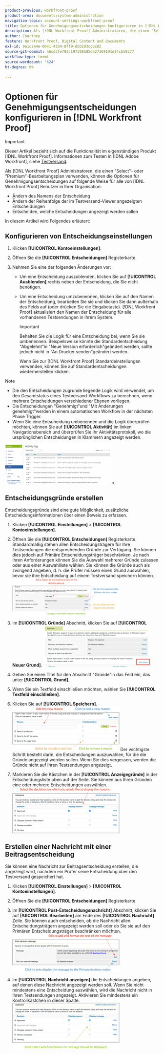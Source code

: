 ```yaml
---
product-previous: workfront-proof
product-area: documents;system-administration
navigation-topic: account-settings-workfront-proof
title: Optionen für Genehmigungsentscheidungen konfigurieren in [!DNL Workfront Proof]
description: Als [!DNL Workfront Proof] Administratoren, die einen "Select"- oder "Premium"-Bearbeitungsplan verwenden, können die Optionen für Genehmigungsentscheidungen auf folgende Weise für alle von [!DNL Workfront Proof] Benutzer in Ihrer Organisation - BEARBEITEN SIE MICH.
author: Courtney
feature: Workfront Proof, Digital Content and Documents
exl-id: 9e1c2a4e-0641-4334-8ff9-dbb203ccbc82
source-git-commit: a6cd3fe793c197308105da27369191d84cb59377
workflow-type: tm+mt
source-wordcount: '624'
ht-degree: 0%

---
```


# Optionen für Genehmigungsentscheidungen konfigurieren in [!DNL Workfront Proof]

>[!IMPORTANT]
>
>Dieser Artikel bezieht sich auf die Funktionalität im eigenständigen Produkt [!DNL Workfront Proof]. Informationen zum Testen in [!DNL Adobe Workfront], siehe [Testversand](../../../review-and-approve-work/proofing/proofing.md).

Als [!DNL Workfront Proof] Administratoren, die einen &quot;Select&quot;- oder &quot;Premium&quot;-Bearbeitungsplan verwenden, können die Optionen für Genehmigungsentscheidungen auf folgende Weise für alle von [!DNL Workfront Proof] Benutzer in Ihrer Organisation:

* Ändern des Namens der Entscheidung
* Ändern der Reihenfolge der im Testversand-Viewer angezeigten Entscheidungen
* Entscheiden, welche Entscheidungen angezeigt werden sollen

In diesem Artikel wird Folgendes erläutert:

## Konfigurieren von Entscheidungseinstellungen

1. Klicken **[!UICONTROL Kontoeinstellungen]**.
1. Öffnen Sie die **[!UICONTROL Entscheidungen]** Registerkarte.
1. Nehmen Sie eine der folgenden Änderungen vor:

   * Um eine Entscheidung auszublenden, klicken Sie auf **[!UICONTROL Ausblenden]** rechts neben der Entscheidung, die Sie nicht benötigen.
   * Um eine Entscheidung umzubenennen, klicken Sie auf den Namen der Entscheidung, bearbeiten Sie sie und klicken Sie dann außerhalb des Felds auf (oder drücken Sie die Eingabetaste). [!DNL Workfront Proof] aktualisiert den Namen der Entscheidung für alle vorhandenen Testsendungen in Ihrem System.

      >[!IMPORTANT]
      >
      >Behalten Sie die Logik für eine Entscheidung bei, wenn Sie sie umbenennen. Beispielsweise könnte die Standardentscheidung &quot;Abgelehnt&quot;in &quot;Neue Version erforderlich&quot;geändert werden, sollte jedoch nicht in &quot;An Drucker senden&quot;geändert werden.

      Wenn Sie zur [!DNL Workfront Proof] Standardeinstellungen verwenden, können Sie auf Standardentscheidungen wiederherstellen klicken.

>[!NOTE]
>
>* Die den Entscheidungen zugrunde liegende Logik wird verwendet, um den Gesamtstatus eines Testversand-Workflows zu berechnen, wenn mehrere Entscheidungen verschiedener Ebenen vorliegen.
>* Die Entscheidungen &quot;Genehmigt&quot;und &quot;Mit Änderungen genehmigt&quot;werden in einem automatischen Workflow in der nächsten Phase Trigger.
>* Wenn Sie eine Entscheidung umbenennen und die Logik überprüfen möchten, können Sie auf **[!UICONTROL Aktivität]** im linken Navigationsbereich und überprüfen Sie Ihr Aktivitätsprotokoll, wo die ursprünglichen Entscheidungen in Klammern angezeigt werden.
>
>  ![2016-12-20_1921.png](assets/2016-12-20-1921-350x132.png)>

## Entscheidungsgründe erstellen

Entscheidungsgründe sind eine gute Möglichkeit, zusätzliche Entscheidungsinformationen über einen Beweis zu erfassen.

1. Klicken **[!UICONTROL Einstellungen]** > **[!UICONTROL Kontoeinstellungen]**.

1. Öffnen Sie die **[!UICONTROL Entscheidungen]** Registerkarte.
Standardmäßig stehen allen Entscheidungsträgern für Ihre Testsendungen die entsprechenden Gründe zur Verfügung. Sie können dies jedoch auf Primäre Entscheidungsträger beschränken.
Je nach Ihren Anforderungen können Sie die Auswahl mehrerer Gründe zulassen oder aus einer Auswahlliste wählen. Sie können die Gründe auch als zwingend angeben, d. h. die Prüfer müssen einen Grund auswählen, bevor sie ihre Entscheidung auf einem Testversand speichern können.
   ![Gründe_setup.png](assets/reasons-setup-350x121.png)

1. Im **[!UICONTROL Gründe]** Abschnitt, klicken Sie auf **[!UICONTROL Neuer Grund]**.
   ![New_reason.png](assets/new-reason-350x135.png)

1. Geben Sie einen Titel für den Abschnitt &quot;Gründe&quot;in das Feld ein, das unter **[!UICONTROL Grund]**.
1. Wenn Sie ein Textfeld einschließen möchten, wählen Sie **[!UICONTROL Textfeld einschließen]**.
1. Klicken Sie auf **[!UICONTROL Speichern]**.
   ![reasons_setup_2.png](assets/reasons-setup-2-350x146.png)
Der wichtigste Schritt besteht darin, die Entscheidungen auszuwählen, für die die Gründe angezeigt werden sollen. Wenn Sie dies vergessen, werden die Gründe nicht auf Ihren Testsendungen angezeigt.

1. Markieren Sie die Kästchen in der **[!UICONTROL Anzeigegründe]** in der Entscheidungsliste oben auf der Seite. Sie können aus Ihren Gründen eine oder mehrere Entscheidungen auswählen.
   ![reasons_-_decision_selection.png](assets/reasons---decision-selection-350x150.png)

## Erstellen einer Nachricht mit einer Beitragsentscheidung

Sie können eine Nachricht zur Beitragsentscheidung erstellen, die angezeigt wird, nachdem ein Prüfer seine Entscheidung über den Testversand gespeichert hat.

1. Klicken **[!UICONTROL Einstellungen]** > **[!UICONTROL Kontoeinstellungen]**.

1. Öffnen Sie die **[!UICONTROL Entscheidungen]** Registerkarte.
1. Im **[!UICONTROL Post-Entscheidungsnachricht]** Abschnitt, klicken Sie auf **[!UICONTROL Bearbeiten]** am Ende des **[!UICONTROL Nachricht]** Zeile.
Sie können auch entscheiden, ob die Nachricht allen Entscheidungsträgern angezeigt werden soll oder ob Sie sie auf den Primären Entscheidungsträger beschränken möchten.
   ![post_decision_message_set_up.png](assets/post-decision-message-set-up-350x125.png)

1. Im **[!UICONTROL Nachricht anzeigen]** die Entscheidungen angeben, auf denen diese Nachricht angezeigt werden soll.
Wenn Sie nicht mindestens eine Entscheidung auswählen, wird die Nachricht nicht in Ihren Testsendungen angezeigt. Aktivieren Sie mindestens ein Kontrollkästchen in dieser Spalte.
   ![post_decision_message_set_up_2.png](assets/post-decision-message-set-up-2-350x151.png)
